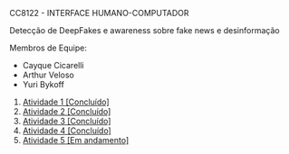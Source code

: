 CC8122 - INTERFACE HUMANO-COMPUTADOR

Detecção de DeepFakes e awareness sobre fake news e desinformação

Membros de Equipe: 
* Cayque Cicarelli
* Arthur Veloso
* Yuri Bykoff

1. [Atividade 1 [Concluído]](https://github.com/NeonBrasil/IHC-DEEPFAKE/blob/main/atividade-1-conclu%C3%ADdo.md)
1. [Atividade 2 [Concluído]](https://github.com/NeonBrasil/IHC-DEEPFAKE/blob/main/atividade-2-conclu%C3%ADdo.md)
1. [Atividade 3 [Concluído]](https://github.com/NeonBrasil/IHC-DEEPFAKE/blob/main/atividade-3-conclu%C3%ADdo.md)
1. [Atividade 4 [Concluído]](https://github.com/NeonBrasil/IHC-DEEPFAKE/blob/main/atividade-4-conclu%C3%ADdo.md)
1. [Atividade 5 [Em andamento]](https://github.com/NeonBrasil/IHC-DEEPFAKE/blob/main/atividade-5-conclu%C3%ADdo.md)
